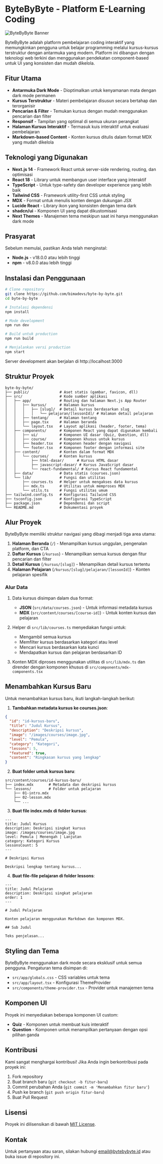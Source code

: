 # ByteByByte - Platform E-Learning Coding

![ByteByByte Banner](public/images/banner.jpg)

ByteByByte adalah platform pembelajaran coding interaktif yang memungkinkan pengguna untuk belajar programming melalui kursus-kursus terstruktur dengan antarmuka yang modern. Platform ini dibangun dengan teknologi web terkini dan menggunakan pendekatan component-based untuk UI yang konsisten dan mudah dikelola.

## Fitur Utama

- **Antarmuka Dark Mode** - Dioptimalkan untuk kenyamanan mata dengan dark mode permanen
- **Kursus Terstruktur** - Materi pembelajaran disusun secara bertahap dan terorganisir
- **Pencarian & Filter** - Temukan kursus dengan mudah menggunakan pencarian dan filter
- **Responsif** - Tampilan yang optimal di semua ukuran perangkat
- **Halaman Kursus Interaktif** - Termasuk kuis interaktif untuk evaluasi pembelajaran
- **Markdown-based Content** - Konten kursus ditulis dalam format MDX yang mudah dikelola

## Teknologi yang Digunakan

- **Next.js 14** - Framework React untuk server-side rendering, routing, dan optimisasi
- **React 18** - Library untuk membangun user interface yang interaktif
- **TypeScript** - Untuk type-safety dan developer experience yang lebih baik
- **Tailwind CSS** - Framework utility-first CSS untuk styling
- **MDX** - Format untuk menulis konten dengan dukungan JSX
- **Lucide React** - Library ikon yang konsisten dengan tema dark
- **shadcn/ui** - Komponen UI yang dapat dikustomisasi
- **Next Themes** - Manajemen tema meskipun saat ini hanya menggunakan dark mode

## Prasyarat

Sebelum memulai, pastikan Anda telah menginstal:

- **Node.js** - v18.0.0 atau lebih tinggi
- **npm** - v8.0.0 atau lebih tinggi

## Instalasi dan Penggunaan

```bash
# Clone repository
git clone https://github.com/bimadevs/byte-by-byte.git
cd byte-by-byte

# Instalasi dependensi
npm install

# Mode development
npm run dev

# Build untuk production
npm run build

# Menjalankan versi production
npm start
```

Server development akan berjalan di http://localhost:3000

## Struktur Proyek

```
byte-by-byte/
├── public/              # Aset statis (gambar, favicon, dll)
├── src/                 # Kode sumber aplikasi
│   ├── app/             # Routing dan halaman Next.js App Router
│   │   ├── kursus/      # Halaman kursus
│   │   │   ├── [slug]/  # Detail kursus berdasarkan slug
│   │   │   │   └── pelajaran/[lessonId]/ # Halaman detail pelajaran
│   │   ├── tentang/     # Halaman tentang
│   │   ├── page.tsx     # Halaman beranda
│   │   └── layout.tsx   # Layout aplikasi (header, footer, tema)
│   ├── components/      # Komponen React yang dapat digunakan kembali
│   │   ├── ui/          # Komponen UI dasar (Quiz, Question, dll)
│   │   ├── course/      # Komponen khusus untuk kursus
│   │   ├── header.tsx   # Komponen header dengan navigasi
│   │   └── footer.tsx   # Komponen footer dengan informasi site
│   ├── content/         # Konten dalam format MDX
│   │   └── courses/     # Konten kursus
│   │       ├── html-dasar/      # Kursus HTML dasar
│   │       ├── javascript-dasar/ # Kursus JavaScript dasar
│   │       └── react-fundamental/ # Kursus React fundamental
│   ├── data/            # Data statis (courses.json)
│   └── lib/             # Fungsi dan utilitas
│       ├── courses.ts   # Helper untuk mengakses data kursus
│       ├── mdx.ts       # Utilitas untuk memproses MDX
│       └── utils.ts     # Fungsi utilitas umum
├── tailwind.config.ts   # Konfigurasi Tailwind CSS
├── tsconfig.json        # Konfigurasi TypeScript
├── package.json         # Dependensi dan script
└── README.md            # Dokumentasi proyek
```

## Alur Proyek

ByteByByte memiliki struktur navigasi yang dibagi menjadi tiga area utama:

1. **Halaman Beranda** (`/`) - Menampilkan kursus unggulan, pengenalan platform, dan CTA
2. **Daftar Kursus** (`/kursus`) - Menampilkan semua kursus dengan fitur pencarian dan filter
3. **Detail Kursus** (`/kursus/[slug]`) - Menampilkan detail kursus tertentu
4. **Halaman Pelajaran** (`/kursus/[slug]/pelajaran/[lessonId]`) - Konten pelajaran spesifik

### Alur Data

1. Data kursus disimpan dalam dua format:
   - **JSON** (`src/data/courses.json`) - Untuk informasi metadata kursus
   - **MDX** (`src/content/courses/[course-id]`) - Untuk konten kursus dan pelajaran

2. Helper di `src/lib/courses.ts` menyediakan fungsi untuk:
   - Mengambil semua kursus
   - Memfilter kursus berdasarkan kategori atau level
   - Mencari kursus berdasarkan kata kunci
   - Mendapatkan kursus dan pelajaran berdasarkan ID

3. Konten MDX diproses menggunakan utilitas di `src/lib/mdx.ts` dan dirender dengan komponen khusus di `src/components/mdx-components.tsx`

## Menambahkan Kursus Baru

Untuk menambahkan kursus baru, ikuti langkah-langkah berikut:

1. **Tambahkan metadata kursus ke courses.json**:

```json
{
  "id": "id-kursus-baru",
  "title": "Judul Kursus",
  "description": "Deskripsi kursus",
  "image": "/images/courses/image.jpg",
  "level": "Pemula",
  "category": "Kategori",
  "lessons": 5,
  "featured": true,
  "content": "Ringkasan kursus yang lengkap"
}
```

2. **Buat folder untuk kursus baru**:

```
src/content/courses/id-kursus-baru/
├── index.mdx       # Metadata dan deskripsi kursus
└── lessons/        # Folder untuk pelajaran
    ├── 01-intro.mdx
    ├── 02-lesson.mdx
    └── ...
```

3. **Buat file index.mdx di folder kursus**:

```mdx
---
title: Judul Kursus
description: Deskripsi singkat kursus
image: /images/courses/image.jpg
level: Pemula | Menengah | Lanjutan
category: Kategori Kursus
lessonsCount: 5
---

# Deskripsi Kursus

Deskripsi lengkap tentang kursus...
```

4. **Buat file-file pelajaran di folder lessons**:

```mdx
---
title: Judul Pelajaran
description: Deskripsi singkat pelajaran
order: 1
---

# Judul Pelajaran

Konten pelajaran menggunakan Markdown dan komponen MDX.

## Sub Judul

Teks penjelasan...

```

## Styling dan Tema

ByteByByte menggunakan dark mode secara eksklusif untuk semua pengguna. Pengaturan tema disimpan di:

- `src/app/globals.css` - CSS variables untuk tema
- `src/app/layout.tsx` - Konfigurasi ThemeProvider
- `src/components/theme-provider.tsx` - Provider untuk manajemen tema

## Komponen UI

Proyek ini menyediakan beberapa komponen UI custom:

- **Quiz** - Komponen untuk membuat kuis interaktif
- **Question** - Komponen untuk menampilkan pertanyaan dengan opsi pilihan ganda

## Kontribusi

Kami sangat menghargai kontribusi! Jika Anda ingin berkontribusi pada proyek ini:

1. Fork repository
2. Buat branch baru (`git checkout -b fitur-baru`)
3. Commit perubahan Anda (`git commit -m 'Menambahkan fitur baru'`)
4. Push ke branch (`git push origin fitur-baru`)
5. Buat Pull Request

## Lisensi

Proyek ini dilisensikan di bawah [MIT License](LICENSE).

## Kontak

Untuk pertanyaan atau saran, silakan hubungi [email@bytebybyte.id](mailto:email@bytebybyte.id) atau buka issue di repository ini.
